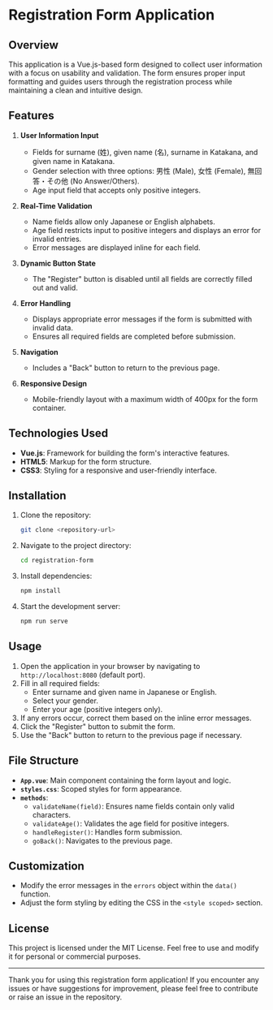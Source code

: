 # Registration Form Application

## Overview
This application is a Vue.js-based form designed to collect user information with a focus on usability and validation. The form ensures proper input formatting and guides users through the registration process while maintaining a clean and intuitive design.

## Features
1. **User Information Input**
   - Fields for surname (姓), given name (名), surname in Katakana, and given name in Katakana.
   - Gender selection with three options: 男性 (Male), 女性 (Female), 無回答・その他 (No Answer/Others).
   - Age input field that accepts only positive integers.

2. **Real-Time Validation**
   - Name fields allow only Japanese or English alphabets.
   - Age field restricts input to positive integers and displays an error for invalid entries.
   - Error messages are displayed inline for each field.

3. **Dynamic Button State**
   - The "Register" button is disabled until all fields are correctly filled out and valid.

4. **Error Handling**
   - Displays appropriate error messages if the form is submitted with invalid data.
   - Ensures all required fields are completed before submission.

5. **Navigation**
   - Includes a "Back" button to return to the previous page.

6. **Responsive Design**
   - Mobile-friendly layout with a maximum width of 400px for the form container.

## Technologies Used
- **Vue.js**: Framework for building the form's interactive features.
- **HTML5**: Markup for the form structure.
- **CSS3**: Styling for a responsive and user-friendly interface.

## Installation
1. Clone the repository:
   ```bash
   git clone <repository-url>
   ```
2. Navigate to the project directory:
   ```bash
   cd registration-form
   ```
3. Install dependencies:
   ```bash
   npm install
   ```
4. Start the development server:
   ```bash
   npm run serve
   ```

## Usage
1. Open the application in your browser by navigating to `http://localhost:8080` (default port).
2. Fill in all required fields:
   - Enter surname and given name in Japanese or English.
   - Select your gender.
   - Enter your age (positive integers only).
3. If any errors occur, correct them based on the inline error messages.
4. Click the "Register" button to submit the form.
5. Use the "Back" button to return to the previous page if necessary.

## File Structure
- **`App.vue`**: Main component containing the form layout and logic.
- **`styles.css`**: Scoped styles for form appearance.
- **`methods`**:
  - `validateName(field)`: Ensures name fields contain only valid characters.
  - `validateAge()`: Validates the age field for positive integers.
  - `handleRegister()`: Handles form submission.
  - `goBack()`: Navigates to the previous page.

## Customization
- Modify the error messages in the `errors` object within the `data()` function.
- Adjust the form styling by editing the CSS in the `<style scoped>` section.

## License
This project is licensed under the MIT License. Feel free to use and modify it for personal or commercial purposes.

---
Thank you for using this registration form application! If you encounter any issues or have suggestions for improvement, please feel free to contribute or raise an issue in the repository.